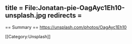 title = File:Jonatan-pie-OagAyc1Eh10-unsplash.jpg
redirects =
---

== Summary ==
https://unsplash.com/photos/OagAyc1Eh10

[[Category:Unsplash]]